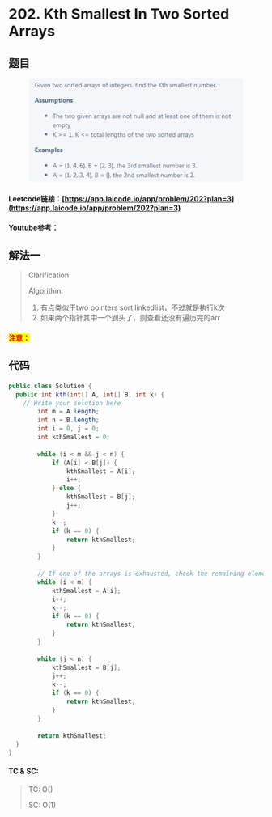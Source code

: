 # 202. Kth Smallest In Two Sorted Arrays

## 题目

<figure><img src="../../.gitbook/assets/image (2).png" alt=""><figcaption></figcaption></figure>

#### Leetcode链接：[https://app.laicode.io/app/problem/202?plan=3](https://app.laicode.io/app/problem/202?plan=3)

#### Youtube参考：

## 解法一

> Clarification:&#x20;
>
> Algorithm:&#x20;
>
> 1. 有点类似于two pointers sort linkedlist，不过就是执行k次
> 2. 如果两个指针其中一个到头了，则查看还没有遍历完的arr

#### <mark style="color:red;">注意：</mark>

## 代码

```java
public class Solution {
  public int kth(int[] A, int[] B, int k) {
    // Write your solution here
        int m = A.length;
        int n = B.length;
        int i = 0, j = 0;
        int kthSmallest = 0;

        while (i < m && j < n) {
            if (A[i] < B[j]) {
                kthSmallest = A[i];
                i++;
            } else {
                kthSmallest = B[j];
                j++;
            }
            k--;
            if (k == 0) {
                return kthSmallest;
            }
        }

        // If one of the arrays is exhausted, check the remaining elements in the other array
        while (i < m) {
            kthSmallest = A[i];
            i++;
            k--;
            if (k == 0) {
                return kthSmallest;
            }
        }

        while (j < n) {
            kthSmallest = B[j];
            j++;
            k--;
            if (k == 0) {
                return kthSmallest;
            }
        }

        return kthSmallest;
  }
}

```

#### TC & SC:&#x20;

> TC: O()
>
> SC: O(1)
